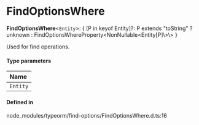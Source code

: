 # FindOptionsWhere

 **FindOptionsWhere**<`Entity`\>: { [P in keyof Entity]?: P extends "toString" ? unknown : FindOptionsWhereProperty<NonNullable<Entity[P]\\>\\> }

Used for find operations.

#### Type parameters

| Name |
| :------ |
| `Entity` | `object` |

#### Defined in

node_modules/typeorm/find-options/FindOptionsWhere.d.ts:16
